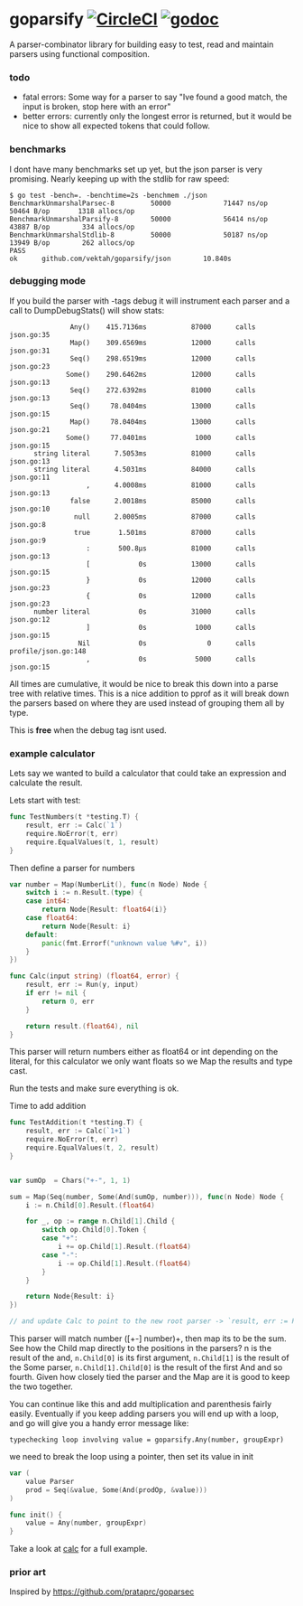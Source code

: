 goparsify [![CircleCI](https://circleci.com/gh/Vektah/goparsify/tree/master.svg?style=shield)](https://circleci.com/gh/Vektah/goparsify/tree/master) [![godoc](http://b.repl.ca/v1/godoc-reference-blue.png)](https://godoc.org/github.com/Vektah/goparsify)
=========

A parser-combinator library for building easy to test, read and maintain parsers using functional composition. 

### todo
 - fatal errors: Some way for a parser to say "Ive found a good match, the input is broken, stop here with an error"
 - better errors: currently only the longest error is returned, but it would be nice to show all expected tokens that could follow.


### benchmarks
I dont have many benchmarks set up yet, but the json parser is very promising. Nearly keeping up with the stdlib for raw speed:
```
$ go test -bench=. -benchtime=2s -benchmem ./json
BenchmarkUnmarshalParsec-8         50000             71447 ns/op           50464 B/op       1318 allocs/op
BenchmarkUnmarshalParsify-8        50000             56414 ns/op           43887 B/op        334 allocs/op
BenchmarkUnmarshalStdlib-8         50000             50187 ns/op           13949 B/op        262 allocs/op
PASS
ok      github.com/vektah/goparsify/json        10.840s
```

### debugging mode
If you build the parser with -tags debug it will instrument each parser and a call to DumpDebugStats() will show stats:
```
               Any()    415.7136ms           87000      calls  json.go:35
               Map()    309.6569ms           12000      calls  json.go:31
               Seq()    298.6519ms           12000      calls  json.go:23
              Some()    290.6462ms           12000      calls  json.go:13
               Seq()    272.6392ms           81000      calls  json.go:13
               Seq()     78.0404ms           13000      calls  json.go:15
               Map()     78.0404ms           13000      calls  json.go:21
              Some()     77.0401ms            1000      calls  json.go:15
      string literal      7.5053ms           81000      calls  json.go:13
      string literal      4.5031ms           84000      calls  json.go:11
                   ,      4.0008ms           81000      calls  json.go:13
               false      2.0018ms           85000      calls  json.go:10
                null      2.0005ms           87000      calls  json.go:8
                true       1.501ms           87000      calls  json.go:9
                   :       500.8µs           81000      calls  json.go:13
                   [            0s           13000      calls  json.go:15
                   }            0s           12000      calls  json.go:23
                   {            0s           12000      calls  json.go:23
      number literal            0s           31000      calls  json.go:12
                   ]            0s            1000      calls  json.go:15
                 Nil            0s               0      calls  profile/json.go:148
                   ,            0s            5000      calls  json.go:15
```
All times are cumulative, it would be nice to break this down into a parse tree with relative times. This is a nice addition to pprof as it will break down the parsers based on where they are used instead of grouping them all by type. 

This is **free** when the debug tag isnt used.  

### example calculator
Lets say we wanted to build a calculator that could take an expression and calculate the result.

Lets start with test:
```go
func TestNumbers(t *testing.T) {
	result, err := Calc(`1`)
	require.NoError(t, err)
	require.EqualValues(t, 1, result)
}
```

Then define a parser for numbers
```go
var number = Map(NumberLit(), func(n Node) Node {
    switch i := n.Result.(type) {
    case int64:
        return Node{Result: float64(i)}
    case float64:
        return Node{Result: i}
    default:
        panic(fmt.Errorf("unknown value %#v", i))
    }
})

func Calc(input string) (float64, error) {
	result, err := Run(y, input)
	if err != nil {
		return 0, err
	}

	return result.(float64), nil
}

```

This parser will return numbers either as float64 or int depending on the literal, for this calculator we only want floats so we Map the results and type cast.

Run the tests and make sure everything is ok.

Time to add addition

```go
func TestAddition(t *testing.T) {
	result, err := Calc(`1+1`)
	require.NoError(t, err)
	require.EqualValues(t, 2, result)
}


var sumOp  = Chars("+-", 1, 1)

sum = Map(Seq(number, Some(And(sumOp, number))), func(n Node) Node {
    i := n.Child[0].Result.(float64)

    for _, op := range n.Child[1].Child {
        switch op.Child[0].Token {
        case "+":
            i += op.Child[1].Result.(float64)
        case "-":
            i -= op.Child[1].Result.(float64)
        }
    }

    return Node{Result: i}
})

// and update Calc to point to the new root parser -> `result, err := ParseString(sum, input)`
```

This parser will match number ([+-] number)+, then map its to be the sum. See how the Child map directly to the positions in the parsers? n is the result of the and, `n.Child[0]` is its first argument, `n.Child[1]` is the result of the Some parser, `n.Child[1].Child[0]` is the result of the first And and so fourth. Given how closely tied the parser and the Map are it is good to keep the two together.

You can continue like this and add multiplication and parenthesis fairly easily. Eventually if you keep adding parsers you will end up with a loop, and go will give you a handy error message like:
```
typechecking loop involving value = goparsify.Any(number, groupExpr)
```

we need to break the loop using a pointer, then set its value in init
```go
var (
    value Parser
    prod = Seq(&value, Some(And(prodOp, &value)))
)

func init() {
	value = Any(number, groupExpr)
}
```

Take a look at [calc](calc/calc.go) for a full example.


### prior art

Inspired by https://github.com/prataprc/goparsec
